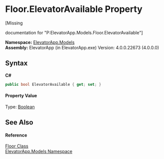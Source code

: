 # Floor.ElevatorAvailable Property 
 

\[Missing <summary> documentation for "P:ElevatorApp.Models.Floor.ElevatorAvailable"\]

**Namespace:**&nbsp;<a href="N_ElevatorApp_Models">ElevatorApp.Models</a><br />**Assembly:**&nbsp;ElevatorApp (in ElevatorApp.exe) Version: 4.0.0.22673 (4.0.0.0)

## Syntax

**C#**<br />
``` C#
public bool ElevatorAvailable { get; set; }
```


#### Property Value
Type: <a href="http://msdn2.microsoft.com/en-us/library/a28wyd50" target="_blank">Boolean</a>

## See Also


#### Reference
<a href="T_ElevatorApp_Models_Floor">Floor Class</a><br /><a href="N_ElevatorApp_Models">ElevatorApp.Models Namespace</a><br />
